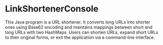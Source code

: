 # LinkShortenerConsole
This Java program is a URL shortener. It converts long URLs into shorter ones using Base62 encoding and maintains mappings between short and long URLs with two HashMaps. Users can shorten URLs, expand short URLs to their original forms, or exit the application via a command-line interface.
